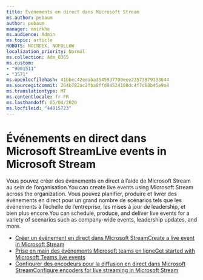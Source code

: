 ```yaml
---
title: Événements en direct dans Microsoft Stream
ms.author: pebaum
author: pebaum
manager: mnirkhe
ms.audience: Admin
ms.topic: article
ROBOTS: NOINDEX, NOFOLLOW
localization_priority: Normal
ms.collection: Adm_O365
ms.custom:
- "9001511"
- "3571"
ms.openlocfilehash: 41bbec42eeaba3545937700eee23573879133644
ms.sourcegitcommit: 264b782ac2fba8ffd84524180dc4f7d60b45e9a4
ms.translationtype: MT
ms.contentlocale: fr-FR
ms.lasthandoff: 05/04/2020
ms.locfileid: "44015723"
---
```

# <a name="live-events-in-microsoft-stream"></a><span data-ttu-id="91dec-102">Événements en direct dans Microsoft Stream</span><span class="sxs-lookup"><span data-stu-id="91dec-102">Live events in Microsoft Stream</span></span>

<span data-ttu-id="91dec-103">Vous pouvez créer des événements en direct à l’aide de Microsoft Stream au sein de l’organisation.</span><span class="sxs-lookup"><span data-stu-id="91dec-103">You can create live events using Microsoft Stream across the organization.</span></span> <span data-ttu-id="91dec-104">Vous pouvez planifier, produire et livrer des événements en direct pour un grand nombre de scénarios tels que les événements à l’échelle de l’entreprise, les mises à jour de leadership, et bien plus encore.</span><span class="sxs-lookup"><span data-stu-id="91dec-104">You can schedule, produce, and deliver live events for a variety of scenarios such as company-wide events, leadership updates, and more.</span></span>

- [<span data-ttu-id="91dec-105">Créer un événement en direct dans Microsoft Stream</span><span class="sxs-lookup"><span data-stu-id="91dec-105">Create a live event in Microsoft Stream</span></span>](https://docs.microsoft.com/stream/live-create-event)
- [<span data-ttu-id="91dec-106">Prise en main des événements Microsoft teams en ligne</span><span class="sxs-lookup"><span data-stu-id="91dec-106">Get started with Microsoft Teams live events</span></span>](https://support.office.com/article/get-started-with-microsoft-teams-live-events-d077fec2-a058-483e-9ab5-1494afda578a)
- [<span data-ttu-id="91dec-107">Configurer des encodeurs pour la diffusion en direct dans Microsoft Stream</span><span class="sxs-lookup"><span data-stu-id="91dec-107">Configure encoders for live streaming in Microsoft Stream</span></span>](https://docs.microsoft.com/stream/live-encoder-setup)
